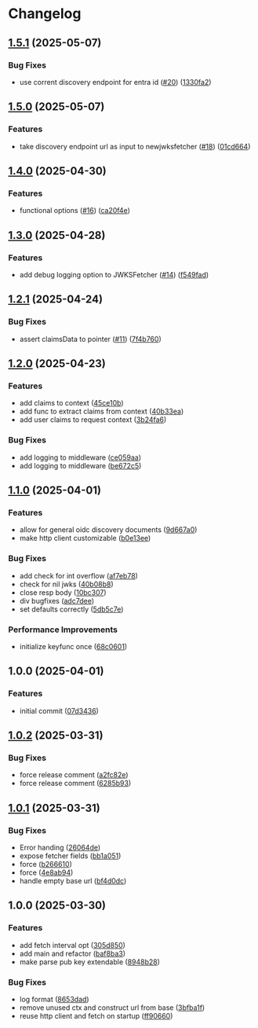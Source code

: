 # Changelog

## [1.5.1](https://github.com/intility/go-jwks/compare/v1.5.0...v1.5.1) (2025-05-07)


### Bug Fixes

* use corrent discovery endpoint for entra id ([#20](https://github.com/intility/go-jwks/issues/20)) ([1330fa2](https://github.com/intility/go-jwks/commit/1330fa288fb5760219f1a0ad527b5e27d0cc71a5))

## [1.5.0](https://github.com/intility/go-jwks/compare/v1.4.0...v1.5.0) (2025-05-07)


### Features

* take discovery endpoint url as input to newjwksfetcher ([#18](https://github.com/intility/go-jwks/issues/18)) ([01cd664](https://github.com/intility/go-jwks/commit/01cd664e5786908536c639d040db44ec7c352252))

## [1.4.0](https://github.com/intility/go-jwks/compare/v1.3.0...v1.4.0) (2025-04-30)


### Features

* functional options ([#16](https://github.com/intility/go-jwks/issues/16)) ([ca20f4e](https://github.com/intility/go-jwks/commit/ca20f4eaad9bee29c06ab15ebaff9d4f500e9ac8))

## [1.3.0](https://github.com/intility/go-jwks/compare/v1.2.1...v1.3.0) (2025-04-28)


### Features

* add debug logging option to JWKSFetcher ([#14](https://github.com/intility/go-jwks/issues/14)) ([f549fad](https://github.com/intility/go-jwks/commit/f549fad6e947c86f8d1e8ccf17bb6f665abd343b))

## [1.2.1](https://github.com/intility/go-jwks/compare/v1.2.0...v1.2.1) (2025-04-24)


### Bug Fixes

* assert claimsData to pointer ([#11](https://github.com/intility/go-jwks/issues/11)) ([7f4b760](https://github.com/intility/go-jwks/commit/7f4b760fb12bd7a11452bf46bbe56c9b645e511d))

## [1.2.0](https://github.com/intility/go-jwks/compare/v1.1.0...v1.2.0) (2025-04-23)


### Features

* add claims to context ([45ce10b](https://github.com/intility/go-jwks/commit/45ce10b5af630fe0e6ee7f33d694e5750a8ce8fd))
* add func to extract claims from context ([40b33ea](https://github.com/intility/go-jwks/commit/40b33ea02bffe54e5d0717b53cb88a8b77f722c1))
* add user claims to request context ([3b24fa6](https://github.com/intility/go-jwks/commit/3b24fa61f128d01a392228b0eb7d53170d5c2025))


### Bug Fixes

* add logging to middleware ([ce059aa](https://github.com/intility/go-jwks/commit/ce059aab4cc1c4e87964d59216961972548a50ad))
* add logging to middleware ([be672c5](https://github.com/intility/go-jwks/commit/be672c5d54bf68acbab7fc9a328e9ae02b48f57d))

## [1.1.0](https://github.com/intility/go-jwks/compare/v1.0.0...v1.1.0) (2025-04-01)


### Features

* allow for general oidc discovery documents ([9d667a0](https://github.com/intility/go-jwks/commit/9d667a06caf2b9ab301848f0f38e404bdfc94006))
* make http client customizable ([b0e13ee](https://github.com/intility/go-jwks/commit/b0e13ee40be442c4107991b0b1fac201a45f43ee))


### Bug Fixes

* add check for int overflow ([af7eb78](https://github.com/intility/go-jwks/commit/af7eb7890564ecbed48883a685fcabaeee5a616a))
* check for nil jwks ([40b08b8](https://github.com/intility/go-jwks/commit/40b08b8625392adfb6c4bc5e8208866094654790))
* close resp body ([10bc307](https://github.com/intility/go-jwks/commit/10bc3070fa4935bee3b5e65c717c740ed9d6f554))
* div bugfixes ([adc7dee](https://github.com/intility/go-jwks/commit/adc7dee1ec01689edd7e583c6da95334cfea9512))
* set defaults correctly ([5db5c7e](https://github.com/intility/go-jwks/commit/5db5c7ef66c4a45bc0681cdd7722e45f18e76f74))


### Performance Improvements

* initialize keyfunc once ([68c0601](https://github.com/intility/go-jwks/commit/68c0601a9543646034235aec55c2e434a52db13b))

## 1.0.0 (2025-04-01)


### Features

* initial commit ([07d3436](https://github.com/intility/go-jwks/commit/07d3436c46669a422dc6e5ddd79c65c801194690))

## [1.0.2](https://github.com/intility/go-jwks/compare/v1.0.1...v1.0.2) (2025-03-31)


### Bug Fixes

* force release comment ([a2fc82e](https://github.com/intility/go-jwks/commit/a2fc82e2c76a9f22dd0b78af6418283dfce4d1f4))
* force release comment ([6285b93](https://github.com/intility/go-jwks/commit/6285b93f3d5f9f14ed69ac14ba4f1a53780b817c))

## [1.0.1](https://github.com/intility/go-jwks/compare/v1.0.0...v1.0.1) (2025-03-31)


### Bug Fixes

* Error handing ([26064de](https://github.com/intility/go-jwks/commit/26064debc7c9cc295cedc630d5d87b540b9a305f))
* expose fetcher fields ([bb1a051](https://github.com/intility/go-jwks/commit/bb1a05106aaaf5790c8cce6af97f361c45d1cddf))
* force ([b266610](https://github.com/intility/go-jwks/commit/b266610e5d7a39bbe93f72b358941f3b659a9d3d))
* force ([4e8ab94](https://github.com/intility/go-jwks/commit/4e8ab94b1804db14655513785d6983651c06b65a))
* handle empty base url ([bf4d0dc](https://github.com/intility/go-jwks/commit/bf4d0dce6216410f5a11ce00f6680c9f68df940f))

## 1.0.0 (2025-03-30)


### Features

* add fetch interval opt ([305d850](https://github.com/intility/go-jwks/commit/305d85084119bd24fc1d8c628ee74fa528fabce2))
* add main and refactor ([baf8ba3](https://github.com/intility/go-jwks/commit/baf8ba3ebbe15e52f250f2e97c48a6ae943649d5))
* make parse pub key extendable ([8948b28](https://github.com/intility/go-jwks/commit/8948b28da912d1558e86a50e0257cb0f4641bc0a))


### Bug Fixes

* log format ([8653dad](https://github.com/intility/go-jwks/commit/8653dad1e5a0383abfc2e86d945b18aecd51a7b0))
* remove unused ctx and construct url from base ([3bfba1f](https://github.com/intility/go-jwks/commit/3bfba1fd65597004ecee496ca527144254e3da19))
* reuse http client and fetch on startup ([ff90660](https://github.com/intility/go-jwks/commit/ff90660ea1856c9367b82fb4f530008a9e62f4da))
